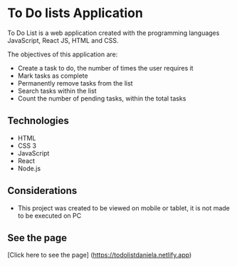 #  To Do lists Application

To Do List is a web application created with the programming languages JavaScript, React JS, HTML and CSS.

The objectives of this application are:
* Create a task to do, the number of times the user requires it
* Mark tasks as complete
* Permanently remove tasks from the list
* Search tasks within the list
* Count the number of pending tasks, within the total tasks

## Technologies

 *   HTML
 *   CSS 3
 *   JavaScript
 *   React
 *   Node.js

## Considerations
* This project was created to be viewed on mobile or tablet, it is not made to be executed on PC

## See the page
[Click here to see the page] (https://todolistdaniela.netlify.app)
